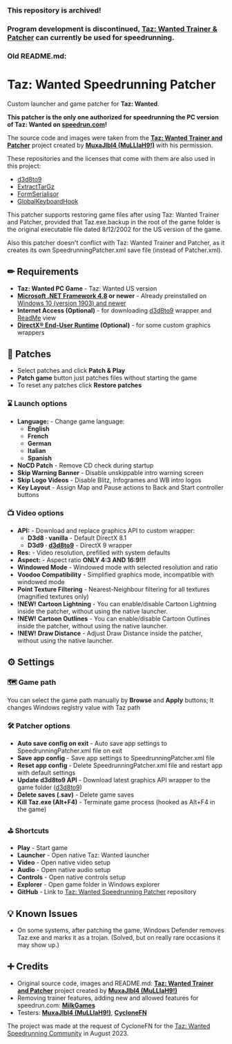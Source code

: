 ### This repository is archived!
### Program development is discontinued, [Taz: Wanted Trainer & Patcher](https://github.com/MuxaJlbl4/Taz_Wanted_trainer_and_patcher) can currently be used for speedrunning.
### Old README.md:

# Taz: Wanted Speedrunning Patcher

Custom launcher and game patcher for **Taz: Wanted**.

**This patcher is the only one authorized for speedrunning the PC version of Taz: Wanted on [speedrun.com](https://www.speedrun.com/taz_wanted)!**

The source code and images were taken from the **[Taz: Wanted Trainer and Patcher](https://github.com/MuxaJlbl4/Taz_Wanted_trainer_and_patcher)** project created by **[MuxaJlbl4 (MuLLlaH9!)](https://github.com/MuxaJlbl4)** with his permission.

These repositories and the licenses that come with them are also used in this project:
- [d3d8to9](https://github.com/crosire/d3d8to9)
- [ExtractTarGz](https://gist.github.com/ForeverZer0/a2cd292bd2f3b5e114956c00bb6e872b)
- [FormSerialisor](https://github.com/Skkay/FormSerialisor)
- [GlobalKeyboardHook](https://github.com/jparnell8839/globalKeyboardHook)

This patcher supports restoring game files after using Taz: Wanted Trainer and Patcher, provided that Taz.exe.backup in the root of the game folder is the original executable file dated 8/12/2002 for the US version of the game.

Also this patcher doesn't conflict with Taz: Wanted Trainer and Patcher, as it creates its own SpeedrunningPatcher.xml save file (instead of Patcher.xml).

## ✏ Requirements

- **Taz: Wanted PC Game** - Taz: Wanted US version
- **[Microsoft .NET Framework 4.8](https://go.microsoft.com/fwlink/?linkid=2088631) or newer** - Already preinstalled on [Windows 10 (version 1903) and newer](https://docs.microsoft.com/en-us/dotnet/framework/migration-guide/versions-and-dependencies#net-framework-48)
- **Internet Access (Optional)** - for downloading [d3d8to9](https://github.com/crosire/d3d8to9) wrapper and [ReadMe](https://milkgames.github.io/Taz_Wanted_Speedrunning_Patcher) view
- **[DirectX® End-User Runtime](https://www.microsoft.com/en-us/download/details.aspx?id=35) (Optional)** - for some custom graphics wrappers

## 🔩 Patches
- Select patches and click **Patch & Play**
- **Patch game** button just patches files without starting the game
- To reset any patches click **Restore patches**

### ⌛ Launch options
- **Language:** - Change game language:
	- **English**
	- **French**
	- **German**
	- **Italian**
	- **Spanish**
- **NoCD Patch** - Remove CD check during startup
- **Skip Warning Banner** - Disable unskippable intro warning screen
- **Skip Logo Videos** - Disable Blitz, Infogrames and WB intro logos
- **Key Layout** - Assign Map and Pause actions to Back and Start controller buttons

### 📺 Video options
- **API:** - Download and replace graphics API to custom wrapper:
	- **D3d8 · vanilla** - Default DirectX 8.1
	- **D3d9 · [d3d8to9](https://github.com/crosire/d3d8to9)** - DirectX 9 wrapper
- **Res:** - Video resolution, prefilled with system defaults
- **Aspect:** - Aspect ratio **ONLY 4:3 AND 16:9!!!**
- **Windowed Mode** - Windowed mode with selected resolution and ratio
- **Voodoo Compatibility** - Simplified graphics mode, incompatible with windowed mode
- **Point Texture Filtering** - Nearest-Neighbour filtering for all textures (magnified textures only)
- **!NEW!** **Cartoon Lightning** - You can enable/disable Cartoon Lightning inside the patcher, without using the native launcher.
- **!NEW!** **Cartoon Outlines** - You can enable/disable Cartoon Outlines inside the patcher, without using the native launcher.
- **!NEW!** **Draw Distance** - Adjust Draw Distance inside the patcher, without using the native launcher.

## ⚙ Settings

### 🗺 Game path
You can select the game path manually by **Browse** and **Apply** buttons; It changes Windows registry value with Taz path

### 🛠 Patcher options
- **Auto save config on exit** - Auto save app settings to SpeedrunningPatcher.xml file on exit
- **Save app config** - Save app settings to SpeedrunningPatcher.xml file
- **Reset app config** - Delete SpeedrunningPatcher.xml file and restart app with default settings
- **Update d3d8to9 API** - Download latest graphics API wrapper to the game folder ([d3d8to9](https://github.com/crosire/d3d8to9))
- **Delete saves (.sav)** - Delete game saves
- **Kill Taz.exe (Alt+F4)** - Terminate game process (hooked as Alt+F4 in the game)

### ⛳ Shortcuts
- **Play** - Start game
- **Launcher** - Open native Taz: Wanted launcher
- **Video** - Open native video setup
- **Audio** - Open native audio setup
- **Controls** - Open native controls setup
- **Explorer** - Open game folder in Windows explorer
- **GitHub** - Link to [Taz: Wanted Speedrunning Patcher](https://github.com/MilkGames/Taz_Wanted_Speedrunning_Patcher) repository

## 💡 Known Issues
- On some systems, after patching the game, Windows Defender removes Taz.exe and marks it as a trojan. (Solved, but on really rare occasions it may show up.)

## ➕ Credits
- Original source code, images and README.md: **[Taz: Wanted Trainer and Patcher](https://github.com/MuxaJlbl4/Taz_Wanted_trainer_and_patcher)** project created by **[MuxaJlbl4 (MuLLlaH9!)](https://github.com/MuxaJlbl4)**
- Removing trainer features, adding new and allowed features for speedrun.com: **[Milk](https://www.youtube.com/channel/UC8ZrxS78M9TqB_2cMlIWJMA)[Games](https://github.com/MilkGames)**
- Testers: **[MuxaJlbl4 (MuLLlaH9!)](https://github.com/MuxaJlbl4)**, **[Cyclone](https://www.youtube.com/c/CycloneFN)[FN](https://pastebin.com/u/CycloneFN)**

The project was made at the request of CycloneFN for the [Taz: Wanted Speedrunning Community](https://discord.gg/YJAVRbB8PK) in August 2023.
